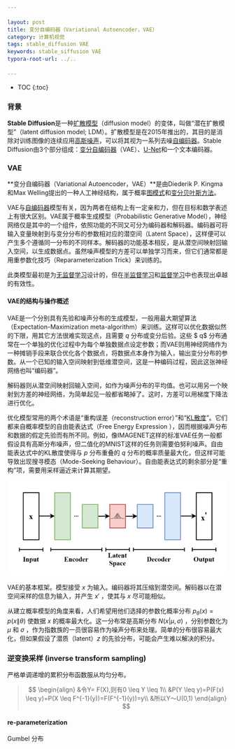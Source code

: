 ```yaml
---

layout: post
title: 变分自编码器（Variational Autoencoder，VAE）
category: 计算机视觉
tags: stable_diffusion VAE
keywords: stable_siffusion VAE
typora-root-url: ../..

---
```


* TOC
{:toc}
### 背景

**Stable Diffusion**是一种[扩散模型](https://zh.wikipedia.org/wiki/扩散模型)（diffusion model）的变体，叫做“潜在扩散模型”（latent diffusion model; LDM）。扩散模型是在2015年推出的，其目的是消除对训练图像的连续应用[高斯噪声](https://zh.wikipedia.org/wiki/高斯噪声)，可以将其视为一系列去噪[自编码器](https://zh.wikipedia.org/wiki/自编码器)。Stable Diffusion由3个部分组成：[变分自编码器](https://zh.wikipedia.org/wiki/变分自编码器)（VAE）、[U-Net](https://zh.wikipedia.org/wiki/U-Net)和一个文本编码器。



### VAE

**变分自编码器（Variational Autoencoder，VAE）**是由Diederik P. Kingma和Max Welling提出的一种人工神经结构，属于概率[图模式](https://zh.wikipedia.org/wiki/圖模式)和[变分贝叶斯方法](https://zh.wikipedia.org/w/index.php?title=变分贝叶斯方法&action=edit&redlink=1)。

VAE与[自编码器](https://zh.wikipedia.org/wiki/自编码器)模型有关，因为两者在结构上有一定亲和力，但在目标和数学表述上有很大区别。VAE属于概率生成模型（Probabilistic Generative Model），神经网络仅是其中的一个组件，依照功能的不同又可分为编码器和解码器。编码器可将输入变量映射到与变分分布的参数相对应的潜空间（Latent Space），这样便可以产生多个遵循同一分布的不同样本。解码器的功能基本相反，是从潜空间映射回输入空间，以生成数据点。虽然噪声模型的方差可以单独学习而来，但它们通常都是用重参数化技巧（Reparameterization Trick）来训练的。

此类模型最初是为[无监督学习](https://zh.wikipedia.org/wiki/無監督學習)设计的，但在[半监督学习](https://zh.wikipedia.org/wiki/半监督学习)和[监督学习](https://zh.wikipedia.org/wiki/监督学习)中也表现出卓越的有效性。

#### VAE的结构与操作概述

VAE是一个分别具有先验和噪声分布的生成模型，一般用最大期望算法（Expectation-Maximization meta-algorithm）来训练。这样可以优化数据似然的下限，用其它方法很难实现这点，且需要 $q$ 分布或变分后验。这些 $ q$ 分布通常在一个单独的优化过程中为每个单独数据点设定参数；而VAE则用神经网络作为一种摊销手段来联合优化各个数据点，将数据点本身作为输入，输出变分分布的参数。从一个已知的输入空间映射到低维潜空间，这是一种编码过程，因此这张神经网络也叫“编码器”。

解码器则从潜空间映射回输入空间，如作为噪声分布的平均值。也可以用另一个映射到方差的神经网络，为简单起见一般都省略掉了。这时，方差可以用梯度下降法进行优化。

优化模型常用的两个术语是“重构误差（reconstruction error）”和“[KL散度](https://zh.wikipedia.org/wiki/KL散度)”。它们都来自概率模型的自由能表达式（Free Energy Expression ），因而根据噪声分布和数据的假定先验而有所不同。例如，像IMAGENET这样的标准VAE任务一般都假设具有高斯分布噪声，但二值化的MNIST这样的任务则需要伯努利噪声。自由能表达式中的KL散度使得与 $p$ 分布重叠的 $q$ 分布的概率质量最大化，但这样可能导致出现搜寻模态（Mode-Seeking Behaviour）。自由能表达式的剩余部分是“重构”项，需要用采样逼近来计算其期望。

![](/public/upload/VAE/VAE_Basic.png)

VAE的基本框架。模型接受 $x$ 为输入。编码器将其压缩到潜空间。解码器以在潜空间采样的信息为输入，并产生 $x'$ ，使其与 $x$ 尽可能相似。

从建立概率模型的角度来看，人们希望用他们选择的参数化概率分布 $p_\theta(x) = p(x\|\theta)$ 使数据 $x$ 的概率最大化。这一分布常是高斯分布  $N(x|\mu, \sigma)$ ，分别参数化为 $\mu$ 和 $\sigma$ ，作为指数族的一员很容易作为噪声分布来处理。简单的分布很容易最大化，但如果假设了潜质（latent）$z$ 的先验分布，可能会产生难以解决的积分。

### 逆变换采样 (inverse transform sampling)

严格单调递增的累积分布函数服从均匀分布。

> $$
> \begin{align}
> &令Y= F(X),则有0 \leq Y \leq 1\\
> &P(Y \leq y)=P(F(x) \leq y)=P(X \leq F^{-1}(y))=F(F^{-1}(y))=y\\
> &所以Y～U(0,1)
> \end{align}
> $$
>
> 
>

#### re-parameterization

Gumbel 分布
